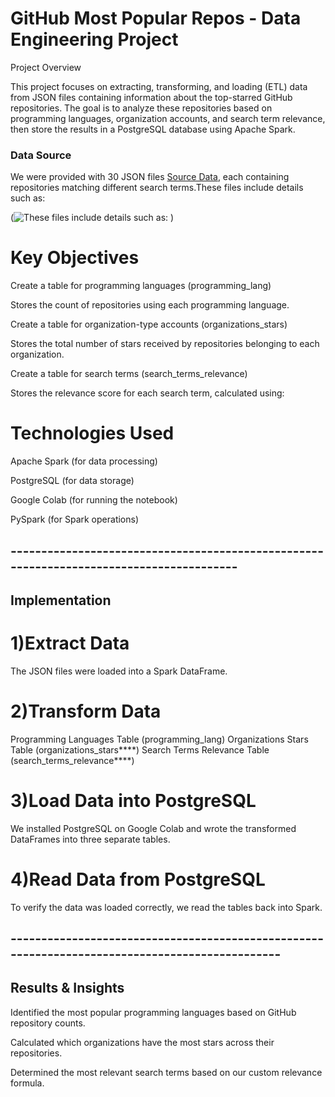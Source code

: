 # GitHub Most Popular Repos - Data Engineering Project

 Project Overview

This project focuses on extracting, transforming, and loading (ETL) data from JSON files containing information about the top-starred GitHub repositories. The goal is to analyze these repositories based on programming languages, organization accounts, and search term relevance, then store the results in a PostgreSQL database using Apache Spark.

### Data Source

We were provided with 30 JSON files [Source Data](https://www.kaggle.com/datasets/anshulmehtakaggl/top-1000-github-repositories-for-multiple-domains?select=Spark.json), each containing repositories matching different search terms.These files include details such as:


(![These files include details such as: ](https://github.com/user-attachments/assets/534b2d42-9b90-43ed-a237-f9a39b493d93)
)

# Key Objectives

Create a table for programming languages (programming_lang)

Stores the count of repositories using each programming language.

Create a table for organization-type accounts (organizations_stars)

Stores the total number of stars received by repositories belonging to each organization.

Create a table for search terms (search_terms_relevance)

Stores the relevance score for each search term, calculated using:



# Technologies Used

Apache Spark (for data processing)

PostgreSQL (for data storage)

Google Colab (for running the notebook)

PySpark (for Spark operations)

## ----------------------------------------------------------------------------------------
## Implementation

 # 1️)Extract Data

The JSON files were loaded into a Spark DataFrame.

 # 2️)Transform Data

Programming Languages Table (programming_lang)
Organizations Stars Table (organizations_stars****)
Search Terms Relevance Table (search_terms_relevance****)

 # 3️)Load Data into PostgreSQL

We installed PostgreSQL on Google Colab and wrote the transformed DataFrames into three separate tables.

# 4️)Read Data from PostgreSQL

To verify the data was loaded correctly, we read the tables back into Spark.

## -----------------------------------------------------------------------------------------------

## Results & Insights

Identified the most popular programming languages based on GitHub repository counts.

Calculated which organizations have the most stars across their repositories.

Determined the most relevant search terms based on our custom relevance formula.

